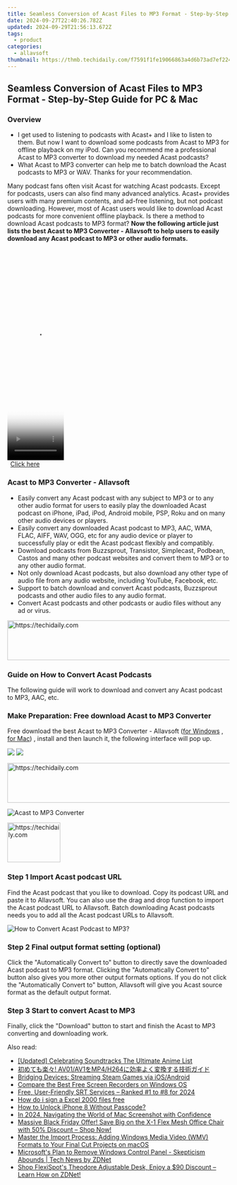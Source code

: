 ```yaml
---
title: Seamless Conversion of Acast Files to MP3 Format - Step-by-Step Guide for PC & Mac
date: 2024-09-27T22:40:26.782Z
updated: 2024-09-29T21:56:13.672Z
tags:
  - product
categories:
  - allavsoft
thumbnail: https://thmb.techidaily.com/f7591f1fe19066863a4d6b73ad7ef224adc41cd293f6fab552dc2bc4c5853e48.jpg
---
```


## Seamless Conversion of Acast Files to MP3 Format - Step-by-Step Guide for PC & Mac

### Overview

* I get used to listening to podcasts with Acast+ and I like to listen to them. But now I want to download some podcasts from Acast to MP3 for offline playback on my iPod. Can you recommend me a professional Acast to MP3 converter to download my needed Acast podcasts?
* What Acast to MP3 converter can help me to batch download the Acast podcasts to MP3 or WAV. Thanks for your recommendation.

Many podcast fans often visit Acast for watching Acast podcasts. Except for podcasts, users can also find many advanced analytics. Acast+ provides users with many premium contents, and ad-free listening, but not podcast downloading. However, most of Acast users would like to download Acast podcasts for more convenient offline playback. Is there a method to download Acast podcasts to MP3 format? **Now the following article just lists the best Acast to MP3 Converter - Allavsoft to help users to easily download any Acast podcast to MP3 or other audio formats.**

<!-- affiliate ads begin -->
<span id="1975503">
					<video width="128" height="480" style="cursor:pointer"
           poster="//a.impactradius-go.com/display-clicktoplayimage/1975503.png"
           onclick="if(!this.playClicked){this.play();this.setAttribute('controls',true);this.playClicked=true;}">
	   <source src="//a.impactradius-go.com/display-ad/22993-1975503">
	   <img src="//a.impactradius-go.com/display-clicktoplayimage/1975503.png" style="border: none; height: 100%; width: 100%; object-fit: contain">
	</video>
	<div style="width:80px;text-align:center"><a href="javascript:window.open(decodeURIComponent('https%3A%2F%2Fhomestyler.sjv.io%2Fc%2F5597632%2F1975503%2F22993'), '_blank');void(0);">Click here</a></div>
</span>
<img height="0" width="0" src="https://imp.pxf.io/i/5597632/1975503/22993" style="position:absolute;visibility:hidden;" border="0" />
<!-- affiliate ads end -->

### Acast to MP3 Converter - Allavsoft

* Easily convert any Acast podcast with any subject to MP3 or to any other audio format for users to easily play the downloaded Acast podcast on iPhone, iPad, iPod, Android mobile, PSP, Roku and on many other audio devices or players.
* Easily convert any downloaded Acast podcast to MP3, AAC, WMA, FLAC, AIFF, WAV, OGG, etc for any audio device or player to successfully play or edit the Acast podcast flexibly and compatibly.
* Download podcasts from Buzzsprout, Transistor, Simplecast, Podbean, Castos and many other podcast websites and convert them to MP3 or to any other audio format.
* Not only download Acast podcasts, but also download any other type of audio file from any audio website, including YouTube, Facebook, etc.
* Support to batch download and convert Acast podcasts, Buzzsprout podcasts and other audio files to any audio format.
* Convert Acast podcasts and other podcasts or audio files without any ad or virus.

<!-- affiliate ads begin -->
<a href="https://appsumo.8odi.net/c/5597632/2123748/7443" target="_top" id="2123748">
  <img src="//a.impactradius-go.com/display-ad/7443-2123748" border="0" alt="https://techidaily.com" width="600" height="90"/>
</a>
<img height="0" width="0" src="https://appsumo.8odi.net/i/5597632/2123748/7443" style="position:absolute;visibility:hidden;" border="0" />
<!-- affiliate ads end -->

### Guide on How to Convert Acast Podcasts

The following guide will work to download and convert any Acast podcast to MP3, AAC, etc.

### Make Preparation: Free download Acast to MP3 Converter

Free download the best Acast to MP3 Converter - Allavsoft ([for Windows](https://tools.techidaily.com/allavsoft/products/) , [for Mac](https://tools.techidaily.com/allavsoft/products/)) , install and then launch it, the following interface will pop up.

[![](https://www.allavsoft.com/how-to/../images/how-to/free-download-win.jpg)](https://tools.techidaily.com/allavsoft/products/) [![](https://www.allavsoft.com/how-to/../images/how-to/free-download-mac.jpg)](https://tools.techidaily.com/allavsoft/products/)

<!-- affiliate ads begin -->
<a href="https://aligracehair.sjv.io/c/5597632/2135419/19272" target="_top" id="2135419">
  <img src="//a.impactradius-go.com/display-ad/19272-2135419" border="0" alt="https://techidaily.com" width="728" height="90"/>
</a>
<img height="0" width="0" src="https://aligracehair.sjv.io/i/5597632/2135419/19272" style="position:absolute;visibility:hidden;" border="0" />
<!-- affiliate ads end -->

![Acast to MP3 Converter](https://www.allavsoft.com/how-to/../images/allavsoft/screen-shot-600.jpg)

<!-- affiliate ads begin -->
<a href="https://aligracehair.sjv.io/c/5597632/2135393/19272" target="_top" id="2135393">
  <img src="//a.impactradius-go.com/display-ad/19272-2135393" border="0" alt="https://techidaily.com" width="120" height="90"/>
</a>
<img height="0" width="0" src="https://aligracehair.sjv.io/i/5597632/2135393/19272" style="position:absolute;visibility:hidden;" border="0" />
<!-- affiliate ads end -->

### Step 1 Import Acast podcast URL

Find the Acast podcast that you like to download. Copy its podcast URL and paste it to Allavsoft. You can also use the drag and drop function to import the Acast podcast URL to Allavsoft. Batch downloading Acast podcasts needs you to add all the Acast podcast URLs to Allavsoft.

![How to Convert Acast Podcast to MP3?](https://www.allavsoft.com/how-to/../images/how-to/download-rtmp-video/download-rtmp-video.jpg)

### Step 2 Final output format setting (optional)

Click the "Automatically Convert to" button to directly save the downloaded Acast podcast to MP3 format. Clicking the "Automatically Convert to" button also gives you more other output formats options. If you do not click the "Automatically Convert to" button, Allavsoft will give you Acast source format as the default output format.

### Step 3 Start to convert Acast to MP3

Finally, click the "Download" button to start and finish the Acast to MP3 converting and downloading work.

<ins class="adsbygoogle"
     style="display:block"
     data-ad-format="autorelaxed"
     data-ad-client="ca-pub-7571918770474297"
     data-ad-slot="1223367746"></ins>

<ins class="adsbygoogle"
     style="display:block"
     data-ad-client="ca-pub-7571918770474297"
     data-ad-slot="8358498916"
     data-ad-format="auto"
     data-full-width-responsive="true"></ins>

<span class="atpl-alsoreadstyle">Also read:</span>
<div><ul>
<li><a href="https://fox-helps.techidaily.com/updated-celebrating-soundtracks-the-ultimate-anime-list/"><u>[Updated] Celebrating Soundtracks The Ultimate Anime List</u></a></li>
<li><a href="https://video-capture.techidaily.com/1726030182604-av01av1mp4h264/"><u>初めても楽々! AV01/AV1をMP4/H264に効率よく変換する技術ガイド</u></a></li>
<li><a href="https://games-able.techidaily.com/bridging-devices-streaming-steam-games-via-iosandroid/"><u>Bridging Devices: Streaming Steam Games via iOS/Android</u></a></li>
<li><a href="https://fox-friendly.techidaily.com/compare-the-best-free-screen-recorders-on-windows-os/"><u>Compare the Best Free Screen Recorders on Windows OS</u></a></li>
<li><a href="https://some-techniques.techidaily.com/free-user-friendly-srt-services-ranked-1-to-8-for-2024/"><u>Free, User-Friendly SRT Services – Ranked #1 to #8 for 2024</u></a></li>
<li><a href="https://phone-solutions.techidaily.com/how-do-i-sign-a-excel-2000-files-free-by-ldigisigner-sign-a-excel-sign-a-excel/"><u>How do i sign a Excel 2000 files free</u></a></li>
<li><a href="https://ios-unlock.techidaily.com/how-to-unlock-iphone-8-without-passcode-by-drfone-ios/"><u>How to Unlock iPhone 8 Without Passcode?</u></a></li>
<li><a href="https://video-capture.techidaily.com/in-2024-navigating-the-world-of-mac-screenshot-with-confidence/"><u>In 2024, Navigating the World of Mac Screenshot with Confidence</u></a></li>
<li><a href="https://win-manuals.techidaily.com/massive-black-friday-offer-save-big-on-the-x-1-flex-mesh-office-chair-with-50-discount-shop-now/"><u>Massive Black Friday Offer! Save Big on the X-1 Flex Mesh Office Chair with 50% Discount – Shop Now!</u></a></li>
<li><a href="https://win-manuals.techidaily.com/master-the-import-process-adding-windows-media-video-wmv-formats-to-your-final-cut-projects-on-macos/"><u>Master the Import Process: Adding Windows Media Video (WMV) Formats to Your Final Cut Projects on macOS</u></a></li>
<li><a href="https://win-manuals.techidaily.com/microsofts-plan-to-remove-windows-control-panel-skepticism-abounds-tech-news-by-zdnet/"><u>Microsoft's Plan to Remove Windows Control Panel - Skepticism Abounds | Tech News by ZDNet</u></a></li>
<li><a href="https://win-manuals.techidaily.com/shop-flexispots-theodore-adjustable-desk-enjoy-a-90-discount-learn-how-on-zdnet/"><u>Shop FlexiSpot's Theodore Adjustable Desk, Enjoy a $90 Discount – Learn How on ZDNet!</u></a></li>
</ul></div>

